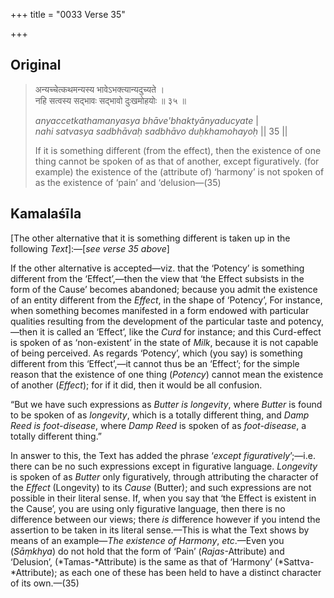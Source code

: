 +++
title = "0033 Verse 35"

+++
## Original 
>
> अन्यच्चेत्कथमन्यस्य भावेऽभक्त्यान्यदुच्यते ।  
> नहि सत्वस्य सद्भावः सद्भावो दुःखमोहयोः ॥ ३५ ॥ 
>
> *anyaccetkathamanyasya bhāve'bhaktyānyaducyate* \|  
> *nahi satvasya sadbhāvaḥ sadbhāvo duḥkhamohayoḥ* \|\| 35 \|\| 
>
> If it is something different (from the effect), then the existence of one thing cannot be spoken of as that of another, except figuratively. (for example) the existence of the (attribute of) ‘harmony’ is not spoken of as the existence of ‘pain’ and ‘delusion—(35)



## Kamalaśīla

[The other alternative that it is something different is taken up in the following *Text*]:—[*see verse 35 above*]

If the other alternative is accepted—viz. that the ‘Potency’ is something different from the ‘Effect’,—then the view that ‘the Effect subsists in the form of the Cause’ becomes abandoned; because you admit the existence of an entity different from the *Effect*, in the shape of ‘Potency’, For instance, when something becomes manifested in a form endowed with particular qualities resulting from the development of the particular taste and potency,—then it is called an ‘Effect’, like the *Curd* for instance; and this Curd-effect is spoken of as ‘non-existent’ in the state of *Milk*, because it is not capable of being perceived. As regards ‘Potency’, which (you say) is something different from this ‘Effect’,—it cannot thus be an ‘Effect’; for the simple reason that the existence of one thing (*Potency*) cannot mean the existence of another (*Effect*); for if it did, then it would be all confusion.

“But we have such expressions as *Butter is longevity*, where *Butter* is found to be spoken of as *longevity*, which is a totally different thing, and *Damp Reed is foot-disease*, where *Damp Reed* is spoken of as *foot-disease*, a totally different thing.”

In answer to this, the Text has added the phrase ‘*except figuratively*’;—i.e. there can be no such expressions except in figurative language. *Longevity* is spoken of as *Butter* only figuratively, through attributing the character of the *Effect* (Longevity) to its *Cause* (Butter); and such expressions are not possible in their literal sense. If, when you say that ‘the Effect is existent in the Cause’, you are using only figurative language, then there is no difference between our views; there *is* difference however if you intend the assertion to be taken in its literal sense.—This is what the Text shows by means of an example—*The existence of Harmony*, *etc*.—Even you (*Sāṃkhya*) do not hold that the form of ‘Pain’ (*Rajas*-Attribute) and ‘Delusion’, (*Tamas-*Attribute) is the same as that of ‘Harmony’ (*Sattva-*Attribute); as each one of these has been held to have a distinct character of its own.—(35)


